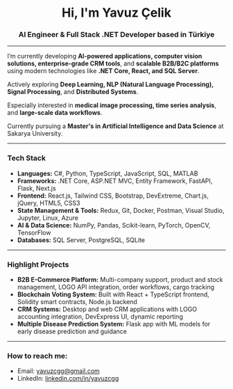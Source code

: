 <h1 align="center">Hi, I'm Yavuz Çelik</h1>
<h3 align="center">AI Engineer & Full Stack .NET Developer based in Türkiye</h3>

---

I’m currently developing **AI-powered applications, computer vision solutions, enterprise-grade CRM tools**, and **scalable B2B/B2C platforms** using modern technologies like **.NET Core, React, and SQL Server**.

Actively exploring **Deep Learning, NLP (Natural Language Processing), Signal Processing**, and **Distributed Systems**.

Especially interested in **medical image processing, time series analysis**, and **large-scale data workflows**.

Currently pursuing a **Master's in Artificial Intelligence and Data Science** at Sakarya University.

---

### Tech Stack

-  **Languages:** C#, Python, TypeScript, JavaScript, SQL, MATLAB  
-  **Frameworks:** .NET Core, ASP.NET MVC, Entity Framework, FastAPI, Flask, Next.js  
-  **Frontend:** React.js, Tailwind CSS, Bootstrap, DevExtreme, Chart.js, jQuery, HTML5, CSS3  
-  **State Management & Tools:** Redux, Git, Docker, Postman, Visual Studio, Jupyter, Linux, Azure  
-  **AI & Data Science:** NumPy, Pandas, Scikit-learn, PyTorch, OpenCV, TensorFlow  
-  **Databases:** SQL Server, PostgreSQL, SQLite

---

### Highlight Projects

- **B2B E-Commerce Platform:** Multi-company support, product and stock management, LOGO API integration, order workflows, cargo tracking  
- **Blockchain Voting System:** Built with React + TypeScript frontend, Solidity smart contracts, Node.js backend  
- **CRM Systems:** Desktop and web CRM applications with LOGO accounting integration, DevExpress UI, dynamic reporting  
- **Multiple Disease Prediction System:** Flask app with ML models for early disease prediction and guidance

---

### How to reach me:

- Email: yavuzcgg@gmail.com  
- LinkedIn: [linkedin.com/in/yavuzcgg](https://linkedin.com/in/yavuzcgg)
